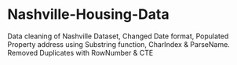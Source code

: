 # Nashville-Housing-Data
Data cleaning of Nashville Dataset, Changed Date format, Populated Property address using Substring function, CharIndex &amp; ParseName. Removed Duplicates with RowNumber &amp; CTE
